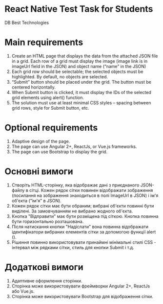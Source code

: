 # React Native Test Task for Students
DB Best Technologies

# Main requirements

1. Create an HTML page that displays the data from the attached JSON file in a grid. Each row of a grid must display the image (image link is in imageUrl field in the JSON) and object name (“name” in the JSON)
2. Each grid row should be selectable; the selected objects must be highlighted. By default, no objects are selected.
3. “Submit” button should be placed under the grid. The button must be centered horizontally.
4. When Submit button is clicked, it must display the IDs of the selected grid elements using alert() function.
5. The solution must use at least minimal CSS styles – spacing between grid rows, style for Submit button, etc.

# Optional requirements

1.  Adaptive design of the page.
2.  The page can use Angular 2+, ReactJs, or Vue.js frameworks.
3.  The page can use Bootstrap to display the grid.

# Основні вимоги

1. Створіть HTML-сторінку, яка відображає дані з приєднаного JSON-файлу в сітці. Кожен рядок сітки повинен відображати зображення (посилання на зображення знаходиться в полі ImageUrl в JSON) і ім'я об'єкта ("ім'я" в JSON).
2. Кожен рядок сітки має бути обраним; вибрані об'єкти повинні бути виділені. За замовчуванням не вибрано жодного об'єкта.
3. Кнопка "Відправити" має бути розміщена під сіткою. Кнопка повинна бути горизонтально розташована.
4. Після натискання кнопки "Надіслати" вона повинна відображати ідентифікатори вибраних елементів сітки за допомогою функції alert ().
5. Рішення повинно використовувати принаймні мінімальні стилі CSS - інтервал між рядками сітки, стиль для кнопки Submit і т.д.

# Додаткові вимоги
1. Адаптивне оформлення сторінки.
2. Сторінка може використовувати фреймворки Angular 2+, ReactJs або Vue.js.
3. Сторінка може використовувати Bootstrap для відображення сітки.